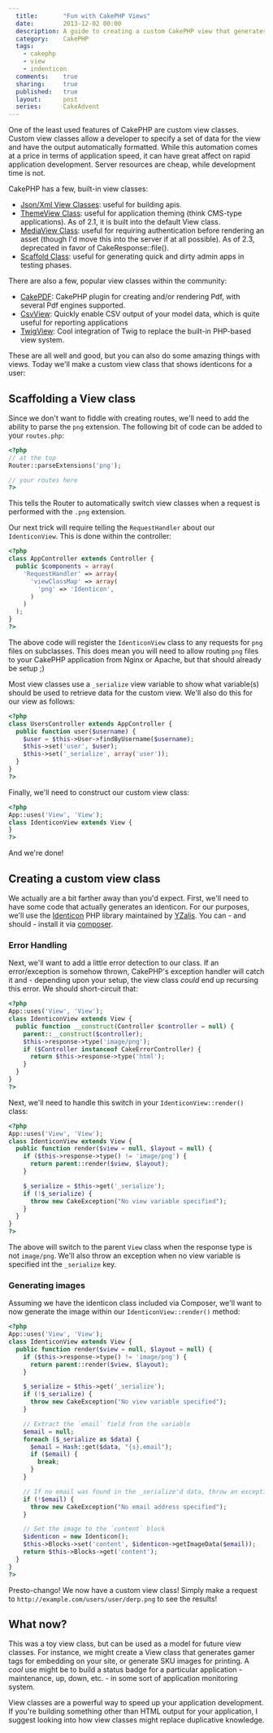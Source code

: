 ```yaml
---
  title:       "Fun with CakePHP Views"
  date:        2013-12-02 00:00
  description: A guide to creating a custom CakePHP view that generates identicon png images for users
  category:    CakePHP
  tags:
    - cakephp
    - view
    - indenticon
  comments:    true
  sharing:     true
  published:   true
  layout:      post
  series:      CakeAdvent
---
```


One of the least used features of CakePHP are custom view classes. Custom view classes allow a developer to specify a set of data for the view and have the output automatically formatted. While this automation comes at a price in terms of application speed, it can have great affect on rapid application development. Server resources are cheap, while development time is not.

CakePHP has a few, built-in view classes:

- [Json/Xml View Classes](http://book.cakephp.org/2.0/en/views/json-and-xml-views.html): useful for building apis.
- [ThemeView Class](http://book.cakephp.org/2.0/en/views/themes.html): useful for application theming (think CMS-type applications). As of 2.1, it is built into the default View class.
- [MediaView Class](http://book.cakephp.org/2.0/en/views/media-view.html): useful for requiring authentication before rendering an asset (though I'd move this into the server if at all possible). As of 2.3, deprecated in favor of CakeResponse::file().
- [Scaffold Class](http://book.cakephp.org/2.0/en/controllers/scaffolding.html): useful for generating quick and dirty admin apps in testing phases.

There are also a few, popular view classes within the community:

- [CakePDF](https://github.com/ceeram/cakepdf): CakePHP plugin for creating and/or rendering Pdf, with several Pdf engines supported.
- [CsvView](https://github.com/josegonzalez/cakephp-csvview): Quickly enable CSV output of your model data, which is quite useful for reporting applications
- [TwigView](https://github.com/predominant/TwigView): Cool integration of Twig to replace the built-in PHP-based view system.

These are all well and good, but you can also do some amazing things with views. Today we'll make a custom view class that shows identicons for a user:

## Scaffolding a View class

Since we don't want to fiddle with creating routes, we'll need to add the ability to parse the `png` extension. The following bit of code can be added to your `routes.php`:

```php
<?php
// at the top
Router::parseExtensions('png');

// your routes here
?>
```

This tells the Router to automatically switch view classes when a request is performed with the `.png` extension.

Our next trick will require telling the `RequestHandler` about our `IdenticonView`. This is done within the controller:

```php
<?php
class AppController extends Controller {
  public $components = array(
    'RequestHandler' => array(
      'viewClassMap' => array(
        'png' => 'Identicon',
      )
    )
  );
}
?>
```

The above code will register the `IdenticonView` class to any requests for `png` files on subclasses. This does mean you will need to allow routing `png` files to your CakePHP application from Nginx or Apache, but that should already be setup ;)

Most view classes use a `_serialize` view variable to show what variable(s) should be used to retrieve data for the custom view. We'll also do this for our view as follows:

```php
<?php
class UsersController extends AppController {
  public function user($username) {
    $user = $this->User->findByUsername($username);
    $this->set('user', $user);
    $this->set('_serialize', array('user'));
  }
}
?>
```

Finally, we'll need to construct our custom view class:

```php
<?php
App::uses('View', 'View');
class IdenticonView extends View {
}
?>
```

And we're done!

## Creating a custom view class

We actually are a bit farther away than you'd expect. First, we'll need to have some code that actually generates an identicon. For our purposes, we'll use the [Identicon](https://github.com/yzalis/Identicon/) PHP library maintained by [YZalis](http://yzalis.com/). You can - and should - install it via [composer](http://getcomposer.org/).

### Error Handling

Next, we'll want to add a little error detection to our class. If an error/exception is somehow thrown, CakePHP's exception handler will catch it and - depending upon your setup, the view class *could* end up recursing this error. We should short-circuit that:

```php
<?php
App::uses('View', 'View');
class IdenticonView extends View {
  public function __construct(Controller $controller = null) {
    parent::__construct($controller);
    $this->response->type('image/png');
    if ($Controller instanceof CakeErrorController) {
      return $this->response->type('html');
    }
  }
}
?>
```

Next, we'll need to handle this switch in your `IdenticonView::render()` class:


```php
<?php
App::uses('View', 'View');
class IdenticonView extends View {
  public function render($view = null, $layout = null) {
    if ($this->response->type() != 'image/png') {
      return parent::render($view, $layout);
    }

    $_serialize = $this->get('_serialize');
    if (!$_serialize) {
      throw new CakeException("No view variable specified");
    }
  }
}
?>
```

The above will switch to the parent `View` class when the response type is not `image/png`. We'll also throw an exception when no view variable is specified int the `_serialize` key.

### Generating images

Assuming we have the identicon class included via Composer, we'll want to now generate the image within our `IdenticonView::render()` method:

```php
<?php
App::uses('View', 'View');
class IdenticonView extends View {
  public function render($view = null, $layout = null) {
    if ($this->response->type() != 'image/png') {
      return parent::render($view, $layout);
    }

    $_serialize = $this->get('_serialize');
    if (!$_serialize) {
      throw new CakeException("No view variable specified");
    }

    // Extract the `email` field from the variable
    $email = null;
    foreach ($_serialize as $data) {
      $email = Hash::get($data, "{s}.email");
      if ($email) {
        break;
      }
    }

    // If no email was found in the _serialize'd data, throw an exception
    if (!$email) {
      throw new CakeException("No email address specified");
    }

    // Set the image to the `content` block
    $identicon = new Identicon();
    $this->Blocks->set('content', $identicon->getImageData($email));
    return $this->Blocks->get('content');
  }
}
?>
```

Presto-chango! We now have a custom view class! Simply make a request to `http://example.com/users/user/derp.png` to see the results!

## What now?

This was a toy view class, but can be used as a model for future view classes. For instance, we might create a View class that generates gamer tags for embedding on your site, or generate SKU images for printing. A *cool* use might be to build a status badge for a particular application - maintenance, up, down, etc. - in some sort of application monitoring system.

View classes are a powerful way to speed up your application development. If you're building something other than HTML output for your application, I suggest looking into how view classes might replace duplicative knowledge.

